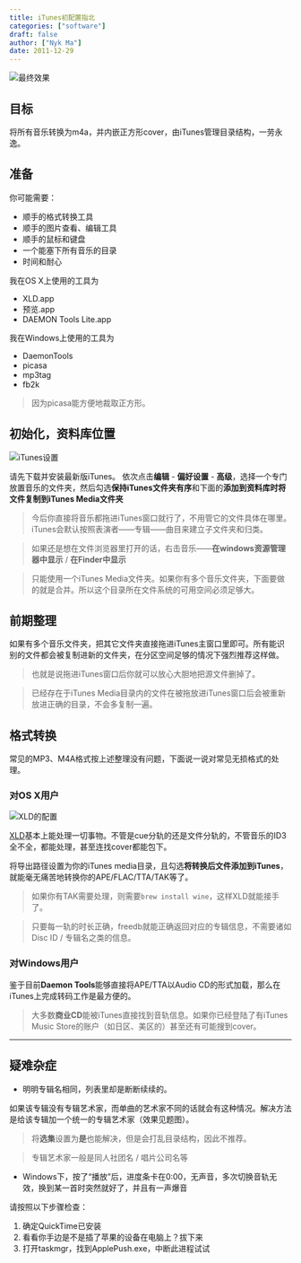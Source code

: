 ```yaml
---
title: iTunes初配置指北
categories: ["software"]
draft: false
author: ["Nyk Ma"]
date: 2011-12-29
---
```


![最终效果](http://imgur.com/BvwnSk7.png)

## 目标

将所有音乐转换为m4a，并内嵌正方形cover，由iTunes管理目录结构，一劳永逸。

## 准备

你可能需要：

- 顺手的格式转换工具
- 顺手的图片查看、编辑工具
- 顺手的鼠标和键盘
- 一个能塞下所有音乐的目录
- 时间和耐心

我在OS X上使用的工具为

- XLD.app
- 预览.app
- DAEMON Tools Lite.app

我在Windows上使用的工具为

- DaemonTools
- picasa
- mp3tag
- fb2k

> 因为picasa能方便地裁取正方形。

## 初始化，资料库位置

![iTunes设置](http://imgur.com/yYrM2tc.png)

请先下载并安装最新版iTunes。
依次点击**编辑** - **偏好设置** - **高级**，选择一个专门放置音乐的文件夹，然后勾选**保持iTunes文件夹有序**和下面的**添加到资料库时将文件复制到iTunes Media文件夹**

> 今后你直接将音乐都拖进iTunes窗口就行了，不用管它的文件具体在哪里。iTunes会默认按照表演者——专辑——曲目来建立子文件夹和归类。

> 如果还是想在文件浏览器里打开的话，右击音乐——**在windows资源管理器中显示** / **在Finder中显示**

> 只能使用一个iTunes Media文件夹。如果你有多个音乐文件夹，下面要做的就是合并。所以这个目录所在文件系统的可用空间必须足够大。


## 前期整理


如果有多个音乐文件夹，把其它文件夹直接拖进iTunes主窗口里即可。所有能识别的文件都会被复制进新的文件夹，在分区空间足够的情况下强烈推荐这样做。

> 也就是说拖进iTunes窗口后你就可以放心大胆地把源文件删掉了。

> 已经存在于iTunes Media目录内的文件在被拖放进iTunes窗口后会被重新放进正确的目录，不会多复制一遍。

## 格式转换

常见的MP3、M4A格式按上述整理没有问题，下面说一说对常见无损格式的处理。

### 对OS X用户

![XLD的配置](http://imgur.com/CnMihjk.png)

[XLD](http://tmkk.undo.jp/xld/index_e.html)基本上能处理一切事物。不管是cue分轨的还是文件分轨的，不管音乐的ID3全不全，都能处理，甚至连找cover都能包下。

将导出路径设置为你的iTunes media目录，且勾选**将转换后文件添加到iTunes**，就能毫无痛苦地转换你的APE/FLAC/TTA/TAK等了。

> 如果你有TAK需要处理，则需要`brew install wine`，这样XLD就能接手了。

> 只要每一轨的时长正确，freedb就能正确返回对应的专辑信息，不需要诸如Disc ID / 专辑名之类的信息。

### 对Windows用户

鉴于目前**Daemon Tools**能够直接将APE/TTA以Audio CD的形式加载，那么在iTunes上完成转码工作是最方便的。

> 大多数**商业CD**能被iTunes直接找到音轨信息。如果你已经登陆了有iTunes Music Store的账户（如日区、美区的）甚至还有可能搜到cover。

- - - - - -

## 疑难杂症

- 明明专辑名相同，列表里却是断断续续的。

如果该专辑没有专辑艺术家，而单曲的艺术家不同的话就会有这种情况。解决方法是给该专辑加一个统一的专辑艺术家（效果见题图）。

> 将**选集**设置为**是**也能解决，但是会打乱目录结构，因此不推荐。

> 专辑艺术家一般是同人社团名 / 唱片公司名等

- Windows下，按了“播放”后，进度条卡在0:00，无声音，多次切换音轨无效，换到某一首时突然就好了，并且有一声爆音

请按照以下步骤检查：

1. 确定QuickTime已安装
2. 看看你手边是不是插了苹果的设备在电脑上？拔下来
3. 打开taskmgr，找到ApplePush.exe，中断此进程试试
